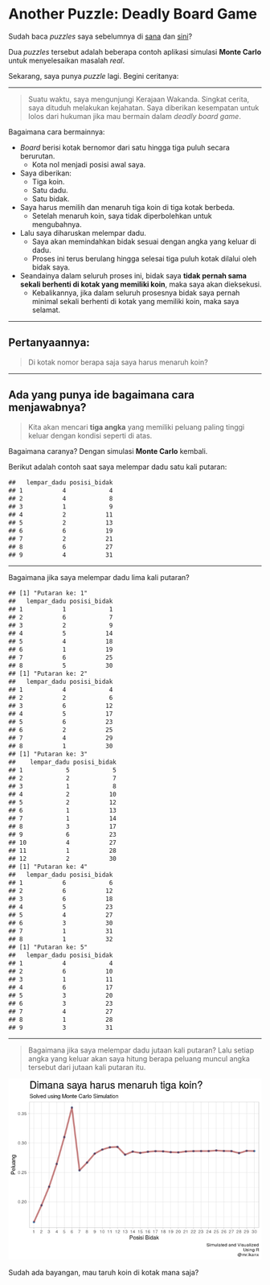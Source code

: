 Another Puzzle: Deadly Board Game
================

Sudah baca *puzzles* saya sebelumnya di
[sana](https://ikanx101.github.io/blog/puzzle-usia/) dan
[sini](https://ikanx101.github.io/blog/elevator-problem/)?

Dua *puzzles* tersebut adalah beberapa contoh aplikasi simulasi **Monte
Carlo** untuk menyelesaikan masalah *real*.

Sekarang, saya punya *puzzle* lagi. Begini ceritanya:

-----

> Suatu waktu, saya mengunjungi Kerajaan Wakanda. Singkat cerita, saya
> dituduh melakukan kejahatan. Saya diberikan kesempatan untuk lolos
> dari hukuman jika mau bermain dalam *deadly board game*.

Bagaimana cara bermainnya:

  - *Board* berisi kotak bernomor dari satu hingga tiga puluh secara
    berurutan.
      - Kota nol menjadi posisi awal saya.
  - Saya diberikan:
      - Tiga koin.
      - Satu dadu.
      - Satu bidak.
  - Saya harus memilih dan menaruh tiga koin di tiga kotak berbeda.
      - Setelah menaruh koin, saya tidak diperbolehkan untuk
        mengubahnya.
  - Lalu saya diharuskan melempar dadu.
      - Saya akan memindahkan bidak sesuai dengan angka yang keluar di
        dadu.
      - Proses ini terus berulang hingga selesai tiga puluh kotak
        dilalui oleh bidak saya.
  - Seandainya dalam seluruh proses ini, bidak saya **tidak pernah sama
    sekali berhenti di kotak yang memiliki koin**, maka saya akan
    dieksekusi.
      - Kebalikannya, jika dalam seluruh prosesnya bidak saya pernah
        minimal sekali berhenti di kotak yang memiliki koin, maka saya
        selamat.

-----

## Pertanyaannya:

> Di kotak nomor berapa saja saya harus menaruh koin?

-----

## Ada yang punya ide bagaimana cara menjawabnya?

> Kita akan mencari **tiga angka** yang memiliki peluang paling tinggi
> keluar dengan kondisi seperti di atas.

Bagaimana caranya? Dengan simulasi **Monte Carlo** kembali.

Berikut adalah contoh saat saya melempar dadu satu kali putaran:

    ##   lempar_dadu posisi_bidak
    ## 1           4            4
    ## 2           4            8
    ## 3           1            9
    ## 4           2           11
    ## 5           2           13
    ## 6           6           19
    ## 7           2           21
    ## 8           6           27
    ## 9           4           31

-----

Bagaimana jika saya melempar dadu lima kali putaran?

    ## [1] "Putaran ke: 1"
    ##   lempar_dadu posisi_bidak
    ## 1           1            1
    ## 2           6            7
    ## 3           2            9
    ## 4           5           14
    ## 5           4           18
    ## 6           1           19
    ## 7           6           25
    ## 8           5           30
    ## [1] "Putaran ke: 2"
    ##   lempar_dadu posisi_bidak
    ## 1           4            4
    ## 2           2            6
    ## 3           6           12
    ## 4           5           17
    ## 5           6           23
    ## 6           2           25
    ## 7           4           29
    ## 8           1           30
    ## [1] "Putaran ke: 3"
    ##    lempar_dadu posisi_bidak
    ## 1            5            5
    ## 2            2            7
    ## 3            1            8
    ## 4            2           10
    ## 5            2           12
    ## 6            1           13
    ## 7            1           14
    ## 8            3           17
    ## 9            6           23
    ## 10           4           27
    ## 11           1           28
    ## 12           2           30
    ## [1] "Putaran ke: 4"
    ##   lempar_dadu posisi_bidak
    ## 1           6            6
    ## 2           6           12
    ## 3           6           18
    ## 4           5           23
    ## 5           4           27
    ## 6           3           30
    ## 7           1           31
    ## 8           1           32
    ## [1] "Putaran ke: 5"
    ##   lempar_dadu posisi_bidak
    ## 1           4            4
    ## 2           6           10
    ## 3           1           11
    ## 4           6           17
    ## 5           3           20
    ## 6           3           23
    ## 7           4           27
    ## 8           1           28
    ## 9           3           31

-----

> Bagaimana jika saya melempar dadu jutaan kali putaran? Lalu setiap
> angka yang keluar akan saya hitung berapa peluang muncul angka
> tersebut dari jutaan kali putaran
itu.

![](2020-1-25-deadly-puzzle_files/figure-gfm/unnamed-chunk-3-1.png)<!-- -->

Sudah ada bayangan, mau taruh koin di kotak mana saja?
